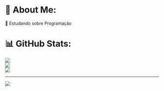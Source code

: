 # 💫 About Me:
🔭 Estudando sobre  Programação<br>

# 📊 GitHub Stats:
![](https://github-readme-stats.vercel.app/api?username=Bikehugo&theme=default&hide_border=false&include_all_commits=false&count_private=false)<br/>
![](https://github-readme-streak-stats.herokuapp.com/?user=Bikehugo&theme=default&hide_border=false)<br/>
![](https://github-readme-stats.vercel.app/api/top-langs/?username=Bikehugo&theme=default&hide_border=false&include_all_commits=false&count_private=false&layout=compact)

---
[![](https://visitcount.itsvg.in/api?id=Bikehugo&icon=0&color=0)](https://visitcount.itsvg.in)

<!-- Proudly created with GPRM ( https://gprm.itsvg.in ) -->